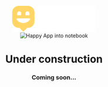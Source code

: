 <p align="center">
    <img alt="logo black" src="/public/images/logo.svg" height="70px"><br>
    <img alt="Happy App into notebook" src="https://dl.dropboxusercontent.com/s/idtcu2tsmomx10o/happy-notebook.jpg?dl=0" height="380px" />
</p>
<h1 align="center">
Under construction
</h1>

<h3 align="center">
Coming soon...
</h3>
